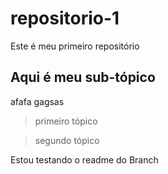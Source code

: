 # repositorio-1
Este é meu primeiro repositório

## Aqui é meu sub-tópico

afafa gagsas

> primeiro tópico

> segundo tópico 

Estou testando o readme do Branch
